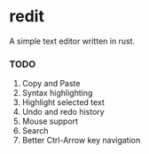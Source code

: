 # redit
A simple text editor written in rust.

### TODO
1. Copy and Paste
2. Syntax highlighting
3. Highlight selected text
4. Undo and redo history
5. Mouse support
6. Search
7. Better Ctrl-Arrow key navigation
